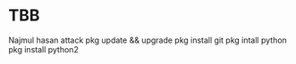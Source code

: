 # TBB
Najmul hasan attack 
pkg update && upgrade
pkg install git 
pkg intall python
pkg install python2
